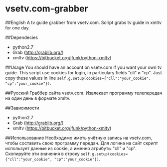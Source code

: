 vsetv.com-grabber
=================

##English
A tv guide grabber from vsetv.com. Script grabs tv guide in xmltv for one day.

##Dependecies
* python2.7
* Grab (http://grablib.org/)
* xmltv (https://bitbucket.org/jfunk/python-xmltv)

##Usage
You should have an account on vsetv.com if you want your own tv guide.
This script use cookies for login, in particulary fields "cli" и "cp".
Just copy these values in line `self.g.setup(cookies={"cll":"your_cookie", "cp":"your_cookie"})`.

##Русский
Граббер сайта vsetv.com. Извлекает программу телепередач на один день в формате xmltv.

##Зависимости
* python2.7
* Grab (http://grablib.org/)
* xmltv (https://bitbucket.org/jfunk/python-xmltv)

##Использование
Необходимо иметь учётную запись на vsetv.com, чтобы составить свою программу передач.
Для логина на сайт скрипт использует данные из cookie, а именно атрибуты "cll" и "cp".
Скопируйте эти значения в строку `self.g.setup(cookies={"cll":"your_cookie", "cp":"your_cookie"})`.